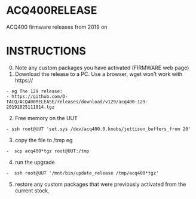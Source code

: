 # ACQ400RELEASE
ACQ400 firmware releases from 2019 on

 # INSTRUCTIONS
  0. Note any custom packages you have activated (FIRMWARE web page)
  1. Download the release to a PC. Use a browser, wget won't work with https://
  
    - eg The 129 release:
    - https://github.com/D-TACQ/ACQ400RELEASE/releases/download/v129/acq400-129-20191025111814.tgz
  2. Free memory on the UUT
  
    - ssh root@UUT 'set.sys /dev/acq400.0.knobs/jettison_buffers_from 20'  
  3. copy the file to /tmp eg
  
    -  scp acq400*tgz root@UUT:/tmp
  4. run the upgrade
  
    -  ssh root@UUT '/mnt/bin/update_release /tmp/acq400*tgz'
  5. restore any custom packages that were previously  activated from the current stock.
  
  
